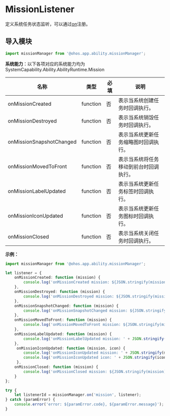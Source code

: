 # MissionListener

定义系统任务状态监听，可以通过[on](js-apis-app-ability-missionManager.md#missionmanageron)注册。

## 导入模块

```ts
import missionManager from '@ohos.app.ability.missionManager';
```

**系统能力**：以下各项对应的系统能力均为SystemCapability.Ability.AbilityRuntime.Mission

| 名称        | 类型                 | 必填 | 说明                                                         |
| ----------- | -------- | ---- | ------------------------------------------------------------ |
| onMissionCreated    | function               | 否   | 表示当系统创建任务时回调执行。                                |
| onMissionDestroyed   | function               | 否   | 表示当系统销毁任务时回调执行。 |
| onMissionSnapshotChanged   | function               | 否   | 表示当系统更新任务缩略图时回调执行。 |
| onMissionMovedToFront   | function               | 否   | 表示当系统将任务移动到前台时回调执行。 |
| onMissionLabelUpdated   | function               | 否   | 表示当系统更新任务标签时回调执行。 |
| onMissionIconUpdated   | function               | 否   | 表示当系统更新任务图标时回调执行。 |
| onMissionClosed   | function               | 否   | 表示当系统关闭任务时回调执行。 |

**示例：**
```ts
import missionManager from '@ohos.app.ability.missionManager';

let listener = {
    onMissionCreated: function (mission) {
        console.log('onMissionCreated mission: ${JSON.stringify(mission)}');
    },
    onMissionDestroyed: function (mission) {
        console.log('onMissionDestroyed mission: ${JSON.stringify(mission)}');
    },
    onMissionSnapshotChanged: function (mission) {
        console.log('onMissionSnapshotChanged mission: ${JSON.stringify(mission)}');
    },
    onMissionMovedToFront: function (mission) {
        console.log('onMissionMovedToFront mission: ${JSON.stringify(mission)}');
    },
    onMissionLabelUpdated: function (mission) {
        console.log('onMissionLabelUpdated mission: ' + JSON.stringify(mission));
    },
     onMissionIconUpdated: function (mission, icon) {
        console.log('onMissionIconUpdated mission: ' + JSON.stringify(mission));
        console.log('onMissionIconUpdated icon: ' + JSON.stringify(icon));
     },
    onMissionClosed: function (mission) {
        console.log('onMissionClosed mission: ${JSON.stringify(mission)}');
    }
};

try {
    let listenerId = missionManager.on('mission', listener);
} catch (paramError) {
    console.error('error: ${paramError.code}, ${paramError.message}');
}
```